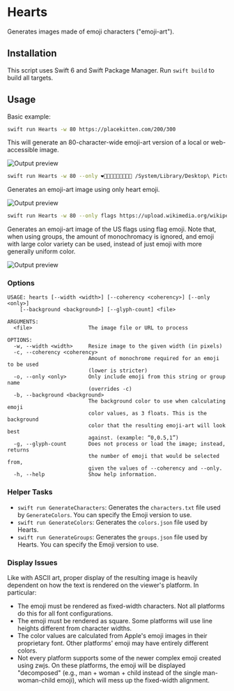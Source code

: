 Hearts
======

Generates images made of emoji characters ("emoji-art").

Installation
------------

This script uses Swift 6 and Swift Package Manager. Run `swift build` to build
all targets.

Usage
-----

Basic example:

``` sh
swift run Hearts -w 80 https://placekitten.com/200/300
```

This will generate an 80-character-wide emoji-art version of a local or
web-accessible image.

![Output preview](https://i.imgur.com/GbWvQms.png)

``` sh
swift run Hearts -w 80 --only ❤️🧡💛💚💙💜🩷🤎🖤🤍 /System/Library/Desktop\ Pictures/Ventura\ Graphic.heic
```

Generates an emoji-art image using only heart emoji.

![Output preview](https://i.imgur.com/81kyXtd.png)

``` sh
swift run Hearts -w 80 --only flags https://upload.wikimedia.org/wikipedia/en/thumb/a/a4/Flag_of_the_United_States.svg/1235px-Flag_of_the_United_States.svg.png
```

Generates an emoji-art image of the US flags using flag emoji. Note that, when
using groups, the amount of monochromacy is ignored, and emoji with large color
variety can be used, instead of just emoji with more generally uniform color.

![Output preview](https://i.imgur.com/DgkAGRB.png)

### Options

```
USAGE: hearts [--width <width>] [--coherency <coherency>] [--only <only>]
    [--background <background>] [--glyph-count] <file>

ARGUMENTS:
  <file>                  The image file or URL to process

OPTIONS:
  -w, --width <width>     Resize image to the given width (in pixels)
  -c, --coherency <coherency>
                          Amount of monochrome required for an emoji to be used
                          (lower is stricter)
  -o, --only <only>       Only include emoji from this string or group name
                          (overrides -c)
  -b, --background <background>
                          The background color to use when calculating emoji
                          color values, as 3 floats. This is the background
                          color that the resulting emoji-art will look best
                          against. (example: “0,0.5,1”)
  -g, --glyph-count       Does not process or load the image; instead, returns
                          the number of emoji that would be selected from,
                          given the values of --coherency and --only.
  -h, --help              Show help information.

```

### Helper Tasks

* `swift run GenerateCharacters`: Generates the `characters.txt` file used by
  `GenerateColors`. You can specify the Emoji version to use.
* `swift run GenerateColors`: Generates the `colors.json` file used by Hearts.
* `swift run GenerateGroups`: Generates the `groups.json` file used by Hearts.
  You can specify the Emoji version to use.

### Display Issues

Like with ASCII art, proper display of the resulting image is heavily dependent
on how the text is rendered on the viewer's platform. In particular:

* The emoji must be rendered as fixed-width characters. Not all platforms do
  this for all font configurations.
* The emoji must be rendered as square. Some platforms will use line heights
  different from character widths.
* The color values are calculated from Apple's emoji images in their proprietary
  font. Other platforms' emoji may have entirely different colors.
* Not every platform supports some of the newer complex emoji created using
  zwjs. On these platforms, the emoji will be displayed "decomposed" (e.g.,
  man + woman + child instead of the single man-woman-child emoji), which will
  mess up the fixed-width alignment.
